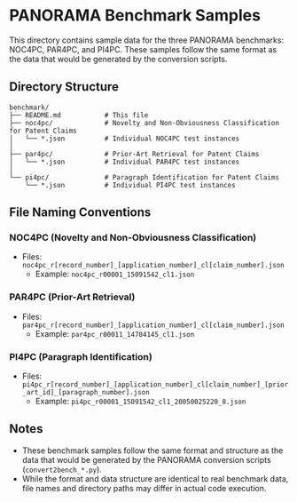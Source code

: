 # PANORAMA Benchmark Samples

This directory contains sample data for the three PANORAMA benchmarks: NOC4PC, PAR4PC, and PI4PC. These samples follow the same format as the data that would be generated by the conversion scripts.

## Directory Structure

```
benchmark/
├── README.md           # This file
├── noc4pc/             # Novelty and Non-Obviousness Classification for Patent Claims
│   └── *.json          # Individual NOC4PC test instances
│
├── par4pc/             # Prior-Art Retrieval for Patent Claims
│   └── *.json          # Individual PAR4PC test instances
│
└── pi4pc/              # Paragraph Identification for Patent Claims
    └── *.json          # Individual PI4PC test instances
```

## File Naming Conventions

### NOC4PC (Novelty and Non-Obviousness Classification)

- Files: `noc4pc_r[record_number]_[application_number]_cl[claim_number].json`
  - Example: `noc4pc_r00001_15091542_cl1.json`

### PAR4PC (Prior-Art Retrieval)

- Files: `par4pc_r[record_number]_[application_number]_cl[claim_number].json`
  - Example: `par4pc_r00011_14704145_cl1.json`

### PI4PC (Paragraph Identification)

- Files: `pi4pc_r[record_number]_[application_number]_cl[claim_number]_[prior_art_id]_[paragraph_number].json`
  - Example: `pi4pc_r00001_15091542_cl1_20050025220_8.json`

## Notes

- These benchmark samples follow the same format and structure as the data that would be generated by the PANORAMA conversion scripts (`convert2bench_*.py`).
- While the format and data structure are identical to real benchmark data, file names and directory paths may differ in actual code execution.
